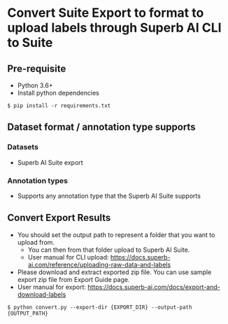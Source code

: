 # Convert Suite Export to format to upload labels through Superb AI CLI to Suite

## Pre-requisite

- Python 3.6+
- Install python dependencies

```
$ pip install -r requirements.txt
```

## Dataset format / annotation type supports

### Datasets

- Superb AI Suite export

### Annotation types

- Supports any annotation type that the Superb AI Suite supports

## Convert Export Results

- You should set the output path to represent a folder that you want to upload from.
  - You can then from that folder upload to Superb AI Suite.
  - User manual for CLI upload: https://docs.superb-ai.com/reference/uploading-raw-data-and-labels
- Please download and extract exported zip file. You can use sample export zip file from Export Guide page.
- User manual for export: https://docs.superb-ai.com/docs/export-and-download-labels

```
$ python convert.py --export-dir {EXPORT_DIR} --output-path {OUTPUT_PATH}
```
